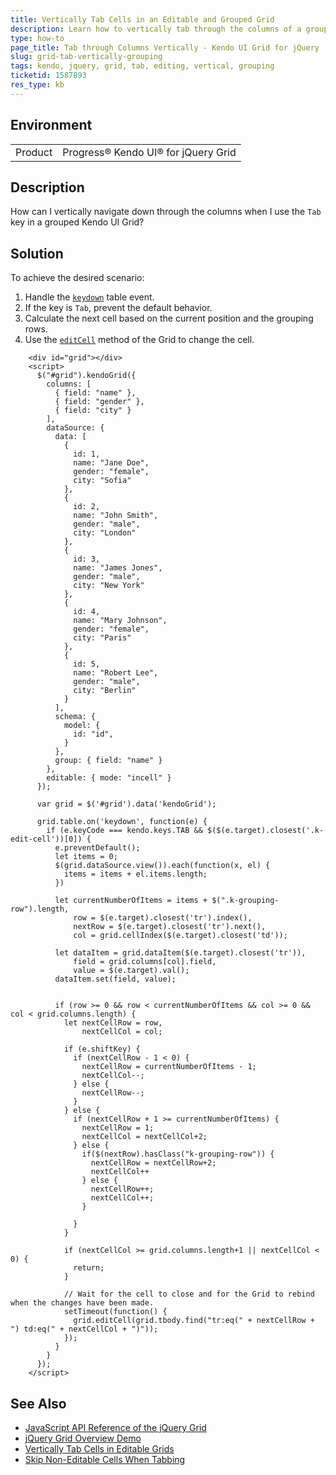 ```yaml
---
title: Vertically Tab Cells in an Editable and Grouped Grid
description: Learn how to vertically tab through the columns of a grouped Kendo UI for jQuery Data Grid component.
type: how-to
page_title: Tab through Columns Vertically - Kendo UI Grid for jQuery
slug: grid-tab-vertically-grouping
tags: kendo, jquery, grid, tab, editing, vertical, grouping
ticketid: 1587893
res_type: kb
---
```


## Environment

<table>
 <tr>
  <td>Product</td>
  <td>Progress® Kendo UI® for jQuery Grid</td>
 </tr>
</table>

## Description

How can I vertically navigate down through the columns when I use the `Tab` key in a grouped Kendo UI Grid?

## Solution

To achieve the desired scenario:

1. Handle the [`keydown`](https://api.jquery.com/keydown/) table event.
1. If the key is `Tab`, prevent the default behavior.
1. Calculate the next cell based on the current position and the grouping rows.
1. Use the [`editCell`](https://docs.telerik.com/kendo-ui/api/javascript/ui/grid/methods/editcell) method of the Grid to change the cell.

```dojo
    <div id="grid"></div>
    <script>
      $("#grid").kendoGrid({
        columns: [
          { field: "name" },
          { field: "gender" },
          { field: "city" }
        ],
        dataSource: {
          data: [
            {
              id: 1,
              name: "Jane Doe",
              gender: "female",
              city: "Sofia"
            },
            {
              id: 2,
              name: "John Smith",
              gender: "male",
              city: "London"
            },
            {
              id: 3,
              name: "James Jones",
              gender: "male",
              city: "New York"
            },
            {
              id: 4,
              name: "Mary Johnson",
              gender: "female",
              city: "Paris"
            },
            {
              id: 5,
              name: "Robert Lee",
              gender: "male",
              city: "Berlin"
            }
          ],
          schema: {
            model: {
              id: "id",
            }
          },
          group: { field: "name" }
        },
        editable: { mode: "incell" }
      });

      var grid = $('#grid').data('kendoGrid');

      grid.table.on('keydown', function(e) {
        if (e.keyCode === kendo.keys.TAB && $($(e.target).closest('.k-edit-cell'))[0]) {
          e.preventDefault();
          let items = 0;
          $(grid.dataSource.view()).each(function(x, el) {
            items = items + el.items.length;
          })

          let currentNumberOfItems = items + $(".k-grouping-row").length,
              row = $(e.target).closest('tr').index(),
              nextRow = $(e.target).closest('tr').next(),
              col = grid.cellIndex($(e.target).closest('td'));

          let dataItem = grid.dataItem($(e.target).closest('tr')),
              field = grid.columns[col].field,
              value = $(e.target).val();
          dataItem.set(field, value);


          if (row >= 0 && row < currentNumberOfItems && col >= 0 && col < grid.columns.length) {
            let nextCellRow = row,
                nextCellCol = col;

            if (e.shiftKey) {
              if (nextCellRow - 1 < 0) {
                nextCellRow = currentNumberOfItems - 1;
                nextCellCol--;
              } else {
                nextCellRow--;
              }
            } else {
              if (nextCellRow + 1 >= currentNumberOfItems) {
                nextCellRow = 1;
                nextCellCol = nextCellCol+2;
              } else {
                if($(nextRow).hasClass("k-grouping-row")) {
                  nextCellRow = nextCellRow+2;
                  nextCellCol++
                } else {
                  nextCellRow++;
                  nextCellCol++;
                }

              }
            }

            if (nextCellCol >= grid.columns.length+1 || nextCellCol < 0) {
              return;
            }

            // Wait for the cell to close and for the Grid to rebind when the changes have been made.
            setTimeout(function() {
              grid.editCell(grid.tbody.find("tr:eq(" + nextCellRow + ") td:eq(" + nextCellCol + ")"));
            });
          }
        }
      });
    </script>
```

## See Also

* [JavaScript API Reference of the jQuery Grid](/api/javascript/ui/grid)
* [jQuery Grid Overview Demo](https://demos.telerik.com/kendo-ui/grid/index)
* [Vertically Tab Cells in Editable Grids](/knowledge-base/grid-tab-vertically)
* [Skip Non-Editable Cells When Tabbing](/knowledge-base/skip-non-editable-cells-when-tabbing)
